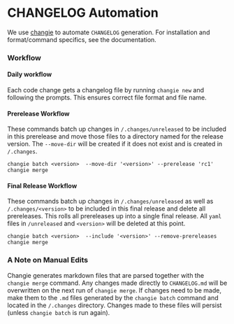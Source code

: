# CHANGELOG Automation

We use [changie](https://changie.dev/) to automate `CHANGELOG` generation.  For installation and format/command specifics, see the documentation.

### Workflow

#### Daily workflow
Each code change gets a changelog file by running `changie new` and following the prompts.  This ensures correct file format and file name.

#### Prerelease Workflow
These commands batch up changes in `/.changes/unreleased` to be included in this prerelease and move those files to a directory named for the release version.  The `--move-dir` will be created if it does not exist and is created in `/.changes`.

```
changie batch <version>  --move-dir '<version>' --prerelease 'rc1'
changie merge
```

#### Final Release Workflow
These commands batch up changes in `/.changes/unreleased` as well as `/.changes/<version>` to be included in this final release and delete all prereleases.  This rolls all prereleases up into a single final release.  All `yaml` files in `/unreleased` and `<version>` will be deleted at this point.

```
changie batch <version>  --include '<version>' --remove-prereleases
changie merge
```

### A Note on Manual Edits
Changie generates markdown files that are parsed together with the `changie merge` command.  Any  changes made directly to `CHANGELOG.md` will be overwritten on the next run of `changie merge`.  If changes need to be made, make them to the `.md` files generated by the `changie batch` command and located in the `/.changes` directory.  Changes made to these files will persist (unless `changie batch` is run again).
